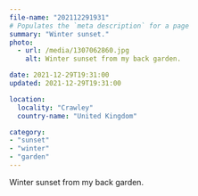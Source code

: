 ```yaml
---
file-name: "202112291931"
# Populates the `meta description` for a page
summary: "Winter sunset."
photo:
  - url: /media/1307062860.jpg
    alt: Winter sunset from my back garden.

date: 2021-12-29T19:31:00
updated: 2021-12-29T19:31:00

location:
  locality: "Crawley"
  country-name: "United Kingdom"

category:
- "sunset"
- "winter"
- "garden"
---
```


Winter sunset from my back garden.
